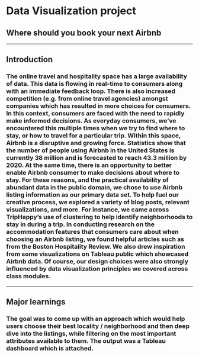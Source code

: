 # Data Visualization project
## Where should you book your next Airbnb
--------------------------------------------------------
## Introduction
### The online travel and hospitality space has a large availability of data. This data is flowing in real-time to consumers along with an immediate feedback loop. There is also increased competition (e.g. from online travel agencies) amongst companies which has resulted in more choices for consumers. In this context, consumers are faced with the need to rapidly make informed decisions. As everyday consumers, we’ve encountered this multiple times when we try to find where to stay, or how to travel for a particular trip. Within this space, Airbnb is a disruptive and growing force. Statistics show that the number of people using Airbnb in the United States is currently 38 million and is forecasted to reach 43.3 million by 2020. At the same time, there is an opportunity to better enable Airbnb consumer to make decisions about where to stay. For these reasons, and the practical availability of abundant data in the public domain, we chose to use Airbnb listing information as our primary data set. To help fuel our creative process, we explored a variety of blog posts, relevant visualizations, and more. For instance, we came across TripHappy’s use of clustering to help identify neighborhoods to stay in during a trip. In conducting research on the accommodation features that consumers care about when choosing an Airbnb listing, we found helpful articles such as from the Boston Hospitality Review. We also drew inspiration from some visualizations on Tableau public which showcased Airbnb data. Of course, our design choices were also strongly influenced by data visualization principles we covered across class modules.
-----------------------------------------------------------------
## Major learnings
### The goal was to come up with an approach which would help users choose their best locality / neighborhood and then deep dive into the listings, while filtering on the most important attributes available to them. The output was a Tableau dashboard which is attached.
